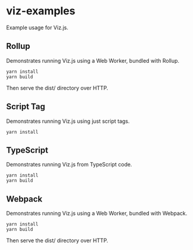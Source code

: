 # viz-examples

Example usage for Viz.js.

## Rollup

Demonstrates running Viz.js using a Web Worker, bundled with Rollup.

    yarn install
    yarn build

Then serve the dist/ directory over HTTP.

## Script Tag

Demonstrates running Viz.js using just script tags.

    yarn install

## TypeScript

Demonstrates running Viz.js from TypeScript code.

    yarn install
    yarn build

## Webpack

Demonstrates running Viz.js using a Web Worker, bundled with Webpack.

    yarn install
    yarn build

Then serve the dist/ directory over HTTP.
